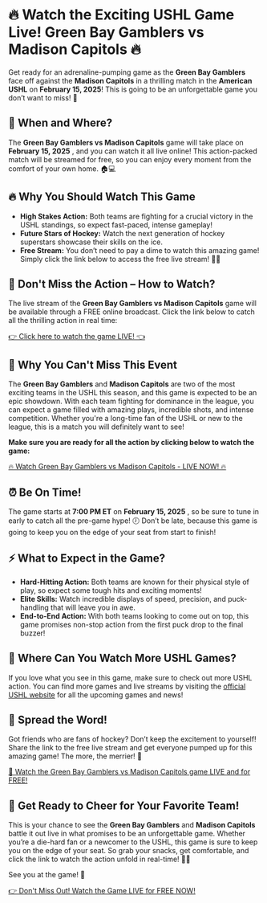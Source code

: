 # 🔥 Watch the Exciting USHL Game Live! Green Bay Gamblers vs Madison Capitols 🔥

Get ready for an adrenaline-pumping game as the **Green Bay Gamblers** face off against the **Madison Capitols** in a thrilling match in the **American USHL** on **February 15, 2025**! This is going to be an unforgettable game you don’t want to miss! 🎉

## 📅 When and Where?

The **Green Bay Gamblers vs Madison Capitols** game will take place on **February 15, 2025** , and you can watch it all live online! This action-packed match will be streamed for free, so you can enjoy every moment from the comfort of your own home. 🏠💻

## 🔥 Why You Should Watch This Game

- **High Stakes Action:** Both teams are fighting for a crucial victory in the USHL standings, so expect fast-paced, intense gameplay!
- **Future Stars of Hockey:** Watch the next generation of hockey superstars showcase their skills on the ice.
- **Free Stream:** You don’t need to pay a dime to watch this amazing game! Simply click the link below to access the free live stream! 🎥💥

## 🚨 Don't Miss the Action – How to Watch?

The live stream of the **Green Bay Gamblers vs Madison Capitols** game will be available through a FREE online broadcast. Click the link below to catch all the thrilling action in real time:

[👉 Click here to watch the game LIVE! 👈](https://tinyurl.com/livestreamfreeo?st=Green+Bay+Gamblers+vs+Madison+Capitols&si=ghc)

## 🎯 Why You Can't Miss This Event

The **Green Bay Gamblers** and **Madison Capitols** are two of the most exciting teams in the USHL this season, and this game is expected to be an epic showdown. With each team fighting for dominance in the league, you can expect a game filled with amazing plays, incredible shots, and intense competition. Whether you're a long-time fan of the USHL or new to the league, this is a match you will definitely want to see!

**Make sure you are ready for all the action by clicking below to watch the game:**

[🔥 Watch Green Bay Gamblers vs Madison Capitols - LIVE NOW! 🔥](https://tinyurl.com/livestreamfreeo?st=Green+Bay+Gamblers+vs+Madison+Capitols&si=ghc)

## ⏰ Be On Time!

The game starts at **7:00 PM ET** on **February 15, 2025** , so be sure to tune in early to catch all the pre-game hype! 🕖 Don’t be late, because this game is going to keep you on the edge of your seat from start to finish!

## ⚡ What to Expect in the Game?

- **Hard-Hitting Action:** Both teams are known for their physical style of play, so expect some tough hits and exciting moments!
- **Elite Skills:** Watch incredible displays of speed, precision, and puck-handling that will leave you in awe.
- **End-to-End Action:** With both teams looking to come out on top, this game promises non-stop action from the first puck drop to the final buzzer!

## 🌟 Where Can You Watch More USHL Games?

If you love what you see in this game, make sure to check out more USHL action. You can find more games and live streams by visiting the [official USHL website](https://tinyurl.com/livestreamfreeo?st=Green+Bay+Gamblers+vs+Madison+Capitols&si=ghc) for all the upcoming games and news!

## 📢 Spread the Word!

Got friends who are fans of hockey? Don’t keep the excitement to yourself! Share the link to the free live stream and get everyone pumped up for this amazing game! The more, the merrier! 🙌

[🎉 Watch the Green Bay Gamblers vs Madison Capitols game LIVE and for FREE!](https://tinyurl.com/livestreamfreeo?st=Green+Bay+Gamblers+vs+Madison+Capitols&si=ghc)

## 🏒 Get Ready to Cheer for Your Favorite Team!

This is your chance to see the **Green Bay Gamblers** and **Madison Capitols** battle it out live in what promises to be an unforgettable game. Whether you’re a die-hard fan or a newcomer to the USHL, this game is sure to keep you on the edge of your seat. So grab your snacks, get comfortable, and click the link to watch the action unfold in real-time! 🏒🔥

See you at the game! 🎉

[👉 Don't Miss Out! Watch the Game LIVE for FREE NOW!](https://tinyurl.com/livestreamfreeo?st=Green+Bay+Gamblers+vs+Madison+Capitols&si=ghc)
